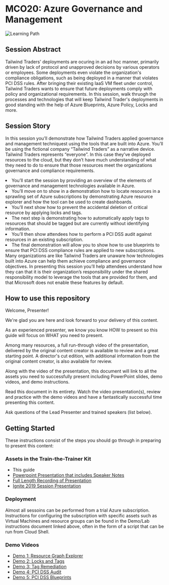 # MCO20: Azure Governance and Management

![Learning Path](https://img.shields.io/badge/Learning%20Path-MCO-fe5e00?logo=microsoft) 


## Session Abstract
Tailwind Traders' deployments are ocuring in an ad hoc manner, primarily driven by lack of protocol and unapproved decisions by various operators or employees. Some deployments even violate the organization's compliance obligations, such as being deployed in a manner that violates PCI DSS rules. After bringing their existing IaaS VM fleet under control, Tailwind Traders  wants to ensure that future deployments comply with policy and organizational requirements. In this session, walk thruogh the processes and technologies that will keep Tailwind Trader's deployments in good standing with the help of Azure Blueprints, Azure Policy, Locks and more.

## Session Story

In this session you’ll demonstrate how Tailwind Traders applied governance and management techniquest using the tools that are built into Azure. You’ll be using the fictional company “Tailwind Traders” as a narrative device. Tailwind Traders represents “everyone”. In this case they’ve deployed resources to the cloud, but they don’t have much understanding of what they need to do to ensure that those resources meet the organizations governance and compliance requirements.
<li>You’ll start the session by providing an overview of the elements of governance and management technologies available in Azure.</li>
<li>You’ll move on to show in a demonstration how to locate resources in a sprawling set of Azure subscriptions by demonstrating Azure resource explorer and how the tool can be used to create dashboards.</li>
<li>You’ll next show how to prevent the accidental deletion of critical resource by applying locks and tags.</li>
<li>The next step is demonstrating how to automatically apply tags to resources that should be tagged but are currently without identifying information.</li>
<li>You’ll then show attendees how to perform a PCI DSS audit against resources in an existing subscription.</li>
<li>The final demonstration will allow you to show how to use blueprints to ensure that PCI DSS compliance rules are applied to new subscriptions.</li>
</ul>
Many organizations are like Tailwind Traders are unaware how technologies built into Azure can help them achieve compliance and governance objectives. In presenting this session you’ll help attendees understand how they can that it is their organization’s responsibility under the shared responsibility model to leverage the tools that are provided for them, and that Microsoft does not enable these features by default.


## How to use this repository
Welcome, Presenter!

We're glad you are here and look forward to your delivery of this content.

As an experienced presenter, we know you know HOW to present so this guide will focus on WHAT you need to present.

Among many resources, a full run-through video of the presentation, delivered by the original content creator is available to review and a great starting point. A director's cut edition, with additional information from the original content creator, is also available for review.

Along with the video of the presentation, this document will link to all the assets you need to successfully present including PowerPoint slides, demo videos, and demo instructions.

Read this document in its entirety. Watch the video presentation(s), review and practice with the demo videos and have a fantastically successful time presenting this content.

Ask questions of the Lead Presenter and trained speakers (list below).

## Getting Started
These instructions consist of the steps you should go through in preparing to present this content:

### Assets in the Train-the-Trainer Kit

- This guide
- [Powerpoint Presentation that includes Speaker Notes](https://globaleventcdn.blob.core.windows.net/assets/mco/mco20/MCO20_Azure_Gov_Management_Ignite.pptx)
- [Full Length Recording of Presentation](https://globaleventcdn.blob.core.windows.net/assets/mco/mco20/MCO-20-RUNTHROUGH-1-NOV.mp4)
- [Ignite 2019 Session Presentation](https://globaleventcdn.blob.core.windows.net/assets/mco/mco20/MCO_20_IGNITE.mp4)

### Deployment

Almost all sessoins can be performed from a trial Azure subscription. Instructions for configuring the subscription with specific assets such as Virtual Machines and resource groups can be found in the Demo/Lab instructions document linked above, often in the form of a script that can be run from Cloud Shell. 

### Demo Videos


- [Demo 1: Resource Graph Explorer](https://globaleventcdn.blob.core.windows.net/assets/mco/mco20/MCO-20-DEMO1-RESOURCE-GRAPH.mp4)
- [Demo 2: Locks and Tags](https://globaleventcdn.blob.core.windows.net/assets/mco/mco20/MCO-20-DEMO2-LOCKS-TAGS.mp4)
- [Demo 3: Tag Remediation](https://globaleventcdn.blob.core.windows.net/assets/mco/mco20/MCO-20-DEMO3a-TAGS-REMEDIATION.mp4)
- [Demo 4: PCI DSS Audit](https://globaleventcdn.blob.core.windows.net/assets/mco/mco20/MCO-20-DEMO4-PCI-DSS-AUDIT.mp4)
- [Demo 5: PCI DSS Blueprints](https://globaleventcdn.blob.core.windows.net/assets/mco/mco20/MCO-20-DEMO5-PCI-DSS-BLUEPRINTS.mp4)

